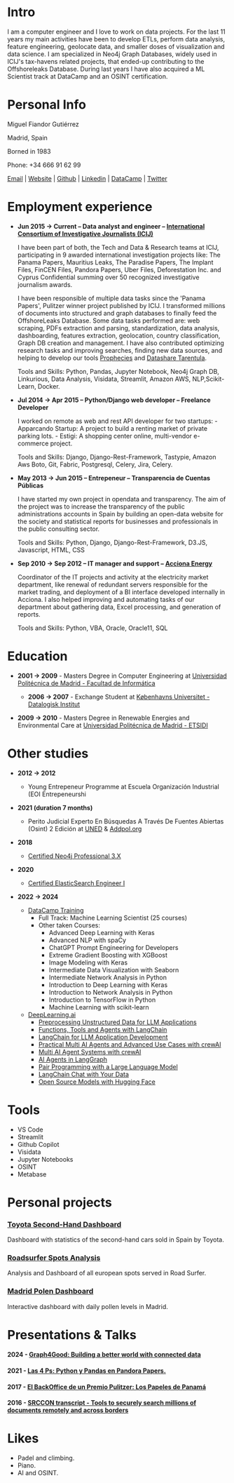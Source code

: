 # Intro

I am a computer engineer and I love to work on data projects. For the last 11 years my main activities have been to develop ETLs, perform data analysis, feature engineering, geolocate data, and smaller doses of visualization and data science. I am specialized in Neo4j Graph Databases, widely used in ICIJ's tax-havens related projects, that ended-up contributing to the Offshoreleaks Database. During last years I have also acquired a ML Scientist track at DataCamp and an OSINT certification.

# Personal Info

Miguel Fiandor Gutiérrez

Madrid, Spain

Borned in 1983

Phone: +34 666 91 62 99


[Email](miguel.fiandor.gutierrez@gmail.com) | [Website](https://miguelfg.github.io/my-portfolio-with-nikola/) | [Github](https://github.com/miguelfg) | [Linkedin](https://www.linkedin.com/in/mfiandor/) | [DataCamp](https://www.datacamp.com/portfolio/miguelfiandorgutierrez) | [Twitter](https://x.com/mfiandor)


# Employment experience

- **Jun 2015 → Current – Data analyst and engineer – [International Consortium of Investigative Journalists (ICIJ)](https://www.icij.org/about/)**

	 I have been part of both, the Tech and Data & Research teams at ICIJ, participating in 9 awarded international investigation projects like: The Panama Papers, Mauritius Leaks, The Paradise Papers, The Implant Files, FinCEN Files, Pandora Papers, Uber Files, Deforestation Inc. and Cyprus Confidential summing over 50 recognized investigative journalism awards.

	 I have been responsible of multiple data tasks since the 'Panama Papers', Pulitzer winner project published by ICIJ. I transformed millions of documents into structured and graph databases to finally feed the OffshoreLeaks Database. Some data tasks performed are: web scraping, PDFs extraction and parsing, standardization, data analysis, dashboarding, features extraction, geolocation, country classification, Graph DB creation and management.
	 I have also contributed optimizing research tasks and improving searches, finding new data sources, and helping to develop our tools [Prophecies](https://github.com/icij/prophecies) and [Datashare Tarentula]().

	Tools and Skills: Python, Pandas, Jupyter Notebook, Neo4j Graph DB, Linkurious, Data Analysis, Visidata, Streamlit, Amazon AWS, NLP,Scikit-Learn, Docker.

- **Jul 2014 → Apr 2015 – Python/Django web developer – Freelance Developer**

	I worked on remote as web and rest API developer for two startups:
		- Apparcando Startup: A project to build a renting market of private parking lots.
		- Estigi: A shopping center online, multi-vendor e-commerce project.

	Tools and Skills: Django, Django-Rest-Framework, Tastypie, Amazon Aws Boto, Git, Fabric, Postgresql, Celery, Jira, Celery.

- **May 2013 → Jun 2015 – Entrepeneur – Transparencia de Cuentas Públicas**

	I have started my own project in opendata and transparency. The aim of the project was to increase the transparency of	the public administrations accounts in Spain by building an open-data website for the society and statistical reports for businesses and professionals in the public consulting sector.

	Tools and Skills: Python, Django, Django-Rest-Framework, D3.JS, Javascript, HTML, CSS

- **Sep 2010 → Sep 2012 – IT manager and support – [Acciona Energy](https://www.acciona-energia.com/)**

	Coordinator of the IT projects and activity at the electricity market department, like renewal of redundant servers responsible for the market trading, and deployment of a BI interface developed internally in Acciona. I also helped improving and automating tasks of our department about gathering data, Excel processing, and generation of reports.

	Tools and Skills: Python, VBA, Oracle, Oracle11, SQL

# Education

- **2001 → 2009** - Masters Degree in Computer Engineering at [Universidad Politécnica de Madrid - Facultad de Informática](https://www.fi.upm.es/)
	- **2006 → 2007** - Exchange Student at [Københavns Universitet - Datalogisk Institut](https://di.ku.dk/)

- **2009 -> 2010** - Masters Degree in Renewable Energies and Environmental Care at [Universidad Politécnica de Madrid - ETSIDI](https://upm.es/UPM/Centros/CentrosMadrid/ETSIDisenoIndustrial)

# Other studies

- **2012 → 2012**
	- Young Entrepeneur Programme at Escuela Organización Industrial (EOI Entrepeneurshi

- **2021 (duration 7 months)**
	- Perito Judicial Experto En Búsquedas A Través De Fuentes Abiertas (Osint) 2 Edición at [UNED](https://extension.uned.es/actividad/22068) & [Addpol.org](https://addpol.org/curso/curso-de-perito-judicial-experto-en-busquedas-a-traves-de-fuentes-abiertas-osint/)

- **2018**
	- [Certified Neo4j Professional 3.X](https://graphacademy.neo4j.com/certifications/neo4j-certification/)

- **2020**
	-  [Certified ElasticSearch Engineer I](https://www.elastic.co/es/training/elasticsearch-engineer)

- **2022 -> 2024**
	- [DataCamp Training](https://www.datacamp.com/portfolio/miguelfiandorgutierrez)
		- Full Track: Machine Learning Scientist (25 courses)
		- Other taken Courses:
			- Advanced Deep Learning with Keras
			- Advanced NLP with spaCy
			- ChatGPT Prompt Engineering for Developers
			- Extreme Gradient Boosting with XGBoost
			- Image Modeling with Keras
			- Intermediate Data Visualization with Seaborn
			- Intermediate Network Analysis in Python
			- Introduction to Deep Learning with Keras
			- Introduction to Network Analysis in Python
			- Introduction to TensorFlow in Python
			- Machine Learning with scikit-learn
	- [DeepLearning.ai](https://www.deeplearning.ai/)
		- [Preprocessing Unstructured Data for LLM Applications](https://learn.deeplearning.ai/accomplishments/47e1f271-dc25-4338-8ea3-936da2878718?usp=sharing)
		- [Functions, Tools and Agents with LangChain](https://learn.deeplearning.ai/accomplishments/32b0e6d3-1a08-4a03-9dce-f4f6335bde7e?usp=sharing)
		- [LangChain for LLM Application Development](https://learn.deeplearning.ai/accomplishments/bb85353b-9f11-45d0-9c91-a311d4d2ce1a?usp=sharing)
		- [Practical Multi AI Agents and Advanced Use Cases with crewAI](https://learn.deeplearning.ai/accomplishments/1417b3c6-12b7-4583-9156-0b73399e365a?usp=sharing)
		- [Multi AI Agent Systems with crewAI](https://learn.deeplearning.ai/accomplishments/134da8eb-8eaf-463a-832b-d636870683d0?usp=sharing)
		- [AI Agents in LangGraph](https://learn.deeplearning.ai/accomplishments/c95c4f6d-d4f7-481e-8c21-d4bd3ddbd940?usp=sharing)
		- [Pair Programming with a Large Language Model](https://learn.deeplearning.ai/accomplishments/a375b650-18df-46ab-a3f8-f1f4ef888496?usp=sharing)
		- [LangChain Chat with Your Data](https://learn.deeplearning.ai/accomplishments/a05d7091-ac93-42a2-9e31-cc00c2770e13?usp=sharing)
		- [Open Source Models with Hugging Face](https://learn.deeplearning.ai/accomplishments/d3abd6a5-6707-4b78-995d-ebe1d3468fda?usp=sharing)

# Tools

- VS Code
- Streamlit
- Github Copilot
- Visidata
- Jupyter Notebooks
- OSINT
- Metabase

# Personal projects

### [Toyota Second-Hand Dashboard](https://toyota-ocasion-stats-891726790351.europe-southwest1.run.app)

Dashboard with statistics of the second-hand cars sold in Spain by Toyota.

### [Roadsurfer Spots Analysis](https://roadsurfer-dashboard-891726790351.europe-southwest1.run.app)

Analysis and Dashboard of all european spots served in Road Surfer.

### [Madrid Polen Dashboard](https://dashboard-polen-madrid-891726790351.europe-southwest1.run.app)

Interactive dashboard with daily pollen levels in Madrid.

# Presentations & Talks

#### 2024 - [Graph4Good: Building a better world with connected data](https://neo4j.com/connections/graphs4good-building-a-better-world-with-connected-data/)

#### 2021 - [Las 4 Ps: Python y Pandas en Pandora Papers.](https://www.youtube.com/watch?v=KX_RD1SFHFg)

#### 2017 - [El BackOffice de un Premio Pulitzer: Los Papeles de Panamá](https://discover.events.com/es/comunidad-de-madrid/salamanca/e/business/neo4j-fraud-masterclass-madrid-silken-puerta-america-209764174)

#### 2016 - [SRCCON transcript - Tools to securely search millions of documents remotely and across borders](https://2016.srccon.org/transcriptions/SRCCON2016-tools-document-search/)


# Likes

- Padel and climbing.
- Piano.
- AI and OSINT.
